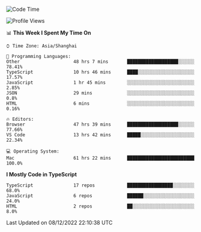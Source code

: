 <!--START_SECTION:waka-->
![Code Time](http://img.shields.io/badge/Code%20Time-3%2C395%20hrs%2017%20mins-blue)

![Profile Views](http://img.shields.io/badge/Profile%20Views-0-blue)

📊 **This Week I Spent My Time On** 

```text
⌚︎ Time Zone: Asia/Shanghai

💬 Programming Languages: 
Other                    48 hrs 7 mins       ███████████████████░░░░░░   78.41% 
TypeScript               10 hrs 46 mins      ████░░░░░░░░░░░░░░░░░░░░░   17.57% 
JavaScript               1 hr 45 mins        ░░░░░░░░░░░░░░░░░░░░░░░░░   2.85% 
JSON                     29 mins             ░░░░░░░░░░░░░░░░░░░░░░░░░   0.8% 
HTML                     6 mins              ░░░░░░░░░░░░░░░░░░░░░░░░░   0.16%

🔥 Editors: 
Browser                  47 hrs 39 mins      ███████████████████░░░░░░   77.66% 
VS Code                  13 hrs 42 mins      █████░░░░░░░░░░░░░░░░░░░░   22.34%

💻 Operating System: 
Mac                      61 hrs 22 mins      █████████████████████████   100.0%

```

**I Mostly Code in TypeScript** 

```text
TypeScript               17 repos            █████████████████░░░░░░░░   68.0% 
JavaScript               6 repos             ██████░░░░░░░░░░░░░░░░░░░   24.0% 
HTML                     2 repos             ██░░░░░░░░░░░░░░░░░░░░░░░   8.0%

```



 Last Updated on 08/12/2022 22:10:38 UTC
<!--END_SECTION:waka-->
